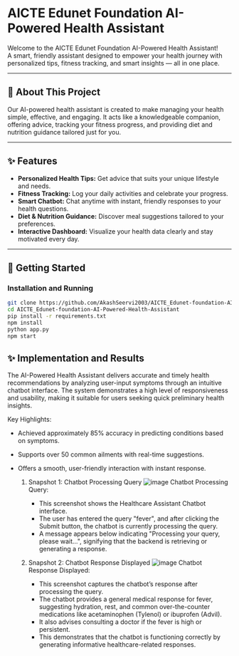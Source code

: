 # AICTE Edunet Foundation AI-Powered Health Assistant

Welcome to the AICTE Edunet Foundation AI-Powered Health Assistant!  
A smart, friendly assistant designed to empower your health journey with personalized tips, fitness tracking, and smart insights — all in one place.

---

## 🚀 About This Project

Our AI-powered health assistant is created to make managing your health simple, effective, and engaging. It acts like a knowledgeable companion, offering advice, tracking your fitness progress, and providing diet and nutrition guidance tailored just for you.

---

## ✨ Features

- **Personalized Health Tips:** Get advice that suits your unique lifestyle and needs.  
- **Fitness Tracking:** Log your daily activities and celebrate your progress.  
- **Smart Chatbot:** Chat anytime with instant, friendly responses to your health questions.  
- **Diet & Nutrition Guidance:** Discover meal suggestions tailored to your preferences.  
- **Interactive Dashboard:** Visualize your health data clearly and stay motivated every day.  

---

## 🎯 Getting Started

### Installation and Running

```bash
git clone https://github.com/AkashSeervi2003/AICTE_Edunet-foundation-AI-Powered-Health-Assistant.git
cd AICTE_Edunet-foundation-AI-Powered-Health-Assistant
pip install -r requirements.txt
npm install
python app.py
npm start
```

## ✨ Implementation and Results
The AI-Powered Health Assistant delivers accurate and timely health recommendations by analyzing user-input symptoms through an intuitive chatbot interface. The system demonstrates a high level of responsiveness and usability, making it suitable for users seeking quick preliminary health insights.

Key Highlights:
- Achieved approximately 85% accuracy in predicting conditions based on symptoms.
- Supports over 50 common ailments with real-time suggestions.
- Offers a smooth, user-friendly interaction with instant response.

  1. Snapshot 1: Chatbot Processing Query
     ![image](https://github.com/user-attachments/assets/2f52daf4-df9e-453f-bf56-bc2129d77cab)
     Chatbot Processing Query:
       - This screenshot shows the Healthcare Assistant Chatbot interface.
       - The user has entered the query "fever", and after clicking the Submit button, the chatbot is currently processing the query.
       - A message appears below indicating "Processing your query, please wait...", signifying that the backend is retrieving or generating a response.

  2. Snapshot 2: Chatbot Response Displayed
    ![image](https://github.com/user-attachments/assets/94323bd3-23bb-4a65-b398-89c442b72d44)
     Chatbot Response Displayed:
       - This screenshot captures the chatbot’s response after processing the query.
       - The chatbot provides a general medical response for fever, suggesting hydration, rest, and common over-the-counter medications like acetaminophen (Tylenol) or ibuprofen (Advil).
       - It also advises consulting a doctor if the fever is high or persistent.
       - This demonstrates that the chatbot is functioning correctly by generating informative healthcare-related responses.








